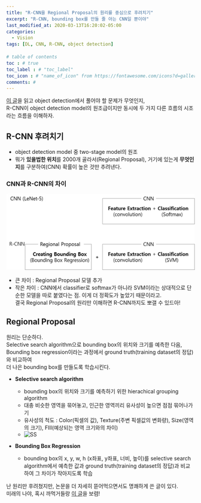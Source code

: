 ```yaml
---
title: "R-CNN을 Regional Proposal의 원리를 중심으로 후려치기"
excerpt: "R-CNN, bounding box를 만들 줄 아는 CNN일 뿐이야"
last_modified_at: 2020-03-13T16:20:02-05:00
categories:
  - Vision
tags: [DL, CNN, R-CNN, object detection]

# table of contents
toc : # true
toc_label : # "toc_label"
toc_icon : # "name_of_icon" from https://fontawesome.com/icons?d=gallery&s=solid&m=free
comments: # 
---
```


[이 글](https://bettermesol.github.io/vision/2020/03/12/object-detection/)을 읽고 object detection에서 풀어야 할 문제가 무엇인지,  
R-CNN이 object detection model의 원조급이지만 동시에 두 가지 다른 흐름의 시조라는 흐름을 이해하자.



## R-CNN 후려치기
- object detection model 중 two-stage model의 원조
- 뭐가 **있을법한 위치**를 2000개 골라서(Regional Proposal), 거기에 있는게 **무엇인지**를 구분하여(CNN) 확률이 높은 것만 추려낸다.



### CNN과 R-CNN의 차이
![CNNvsRCNN](/assets/images/2020-03-13-CNNvsRCNN.png)
- 큰 차이 : Regional Proposal 모델 추가
- 작은 차이 : CNN에서 classifier로 softmax가 아니라 SVM이라는 상대적으로 단순한 모델을 따로 붙였다는 점. 이게 더 정확도가 높았기 때문이라고.  
결국 Regional Proposal의 원리만 이해하면 R-CNN까지도 뽀갤 수 있드아!



## Regional Proposal
원리는 단순하다.  
Selective search algorithm으로 bounding box의 위치와 크기를 예측한 다음,  
Bounding box regression이라는 과정에서 ground truth(training dataset의 정답)와 비교하여  
더 나은 bounding box를 만들도록 학습시킨다.

- **Selective search algorithm**
  - bounding box의 위치와 크기를 예측하기 위한 hierachical grouping algorithm
  - 대충 비슷한 영역을 묶어놓고, 인근한 영역끼리 유사성이 높으면 점점 묶어나가기
  - 유사성의 척도 : Color(픽셀의 값), Texture(주변 픽셀값의 변화량), Size(영역의 크기), FIll(예상되는 영역 크기와의 차이)
  - ![SS](https://i.imgur.com/DPEJcwI.png)

- **Bounding Box Regression**
  - bounding box의 x, y, w, h (x좌표, y좌표, 너비, 높이)를 selective search algorithm에서 예측한 값과 ground truth(training dataset의 정답)과 비교하여 그 차이가 작아지도록 학습



난 원리만 후려쳤지만, 논문을 더 자세히 뜯어먹으면서도 명쾌하게 쓴 글이 있다.  
미래의 나야, 혹시 까먹거들랑 [이 글](https://nuggy875.tistory.com/21)을 보렴!
